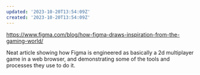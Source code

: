 ```yaml
---
updated: '2023-10-20T13:54:09Z'
created: '2023-10-20T13:54:09Z'
---
```

https://www.figma.com/blog/how-figma-draws-inspiration-from-the-gaming-world/

Neat article showing how Figma is engineered as basically a 2d multiplayer game in a web browser, and demonstrating some of the tools and processes they use to do it.